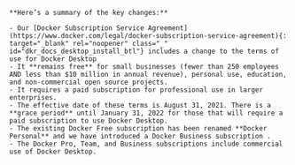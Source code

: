 <!-- This is a summary of the license changes related to Docker Desktop. It is included in the Mac and Windows Install topic -->

    **Here’s a summary of the key changes:**

    - Our [Docker Subscription Service Agreement](https://www.docker.com/legal/docker-subscription-service-agreement){: target="_blank" rel="noopener" class="_" id="dkr_docs_desktop_install_btl"} includes a change to the terms of use for Docker Desktop
    - It **remains free** for small businesses (fewer than 250 employees AND less than $10 million in annual revenue), personal use, education, and non-commercial open source projects.
    - It requires a paid subscription for professional use in larger enterprises.
    - The effective date of these terms is August 31, 2021. There is a **grace period** until January 31, 2022 for those that will require a paid subscription to use Docker Desktop.
    - The existing Docker Free subscription has been renamed **Docker Personal** and we have introduced a Docker Business subscription .
    - The Docker Pro, Team, and Business subscriptions include commercial use of Docker Desktop.
